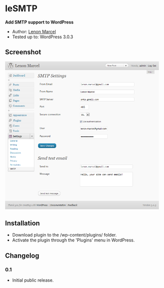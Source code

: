 leSMTP
======
__Add SMTP support to WordPress__

* Author: [Lenon Marcel](http://lenonmarcel.com.br/)
* Tested up to: WordPress 3.0.3

Screenshot
----------
![screenshot 1!](https://github.com/lenon/leSMTP/raw/master/screenshot-1.png)

Installation
------------
- Download plugin to the /wp-content/plugins/ folder.
- Activate the plugin through the 'Plugins' menu in WordPress.

Changelog
---------

### 0.1
- Initial public release.
